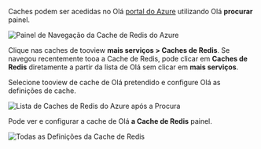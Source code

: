 Caches podem ser acedidas no Olá [portal do Azure](https://portal.azure.com) utilizando Olá **procurar** painel.

![Painel de Navegação da Cache de Redis do Azure](media/redis-cache-browse/redis-cache-browse.png)

Clique nas caches de tooview **mais serviços > Caches de Redis**. Se navegou recentemente tooa a Cache de Redis, pode clicar em **Caches de Redis** diretamente a partir da lista de Olá sem clicar em **mais serviços**.

Selecione tooview de cache de Olá pretendido e configure Olá as definições de cache.

![Lista de Caches de Redis do Azure após a Procura ](media/redis-cache-browse/redis-caches.png)

Pode ver e configurar a cache de Olá **a Cache de Redis** painel.

![Todas as Definições da Cache de Redis](media/redis-cache-browse/redis-cache-blade.png)

